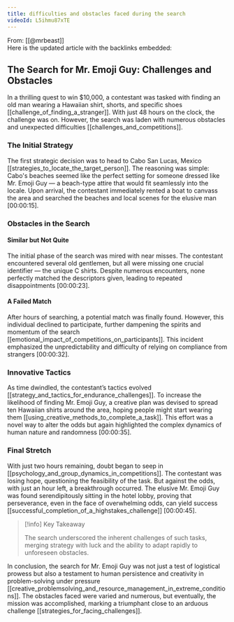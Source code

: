 ```yaml
---
title: difficulties and obstacles faced during the search
videoId: L5ihmu87xTE
---
```


From: [[@mrbeast]] <br/> 
Here is the updated article with the backlinks embedded:

## The Search for Mr. Emoji Guy: Challenges and Obstacles

In a thrilling quest to win $10,000, a contestant was tasked with finding an old man wearing a Hawaiian shirt, shorts, and specific shoes [[challenge_of_finding_a_stranger]]. With just 48 hours on the clock, the challenge was on. However, the search was laden with numerous obstacles and unexpected difficulties [[challenges_and_competitions]].

### The Initial Strategy

The first strategic decision was to head to Cabo San Lucas, Mexico [[strategies_to_locate_the_target_person]]. The reasoning was simple: Cabo's beaches seemed like the perfect setting for someone dressed like Mr. Emoji Guy — a beach-type attire that would fit seamlessly into the locale. Upon arrival, the contestant immediately rented a boat to canvass the area and searched the beaches and local scenes for the elusive man <a class="yt-timestamp" data-t="00:00:15">[00:00:15]</a>.

### Obstacles in the Search

#### Similar but Not Quite

The initial phase of the search was mired with near misses. The contestant encountered several old gentlemen, but all were missing one crucial identifier — the unique C shirts. Despite numerous encounters, none perfectly matched the descriptors given, leading to repeated disappointments <a class="yt-timestamp" data-t="00:00:23">[00:00:23]</a>.

#### A Failed Match

After hours of searching, a potential match was finally found. However, this individual declined to participate, further dampening the spirits and momentum of the search [[emotional_impact_of_competitions_on_participants]]. This incident emphasized the unpredictability and difficulty of relying on compliance from strangers <a class="yt-timestamp" data-t="00:00:32">[00:00:32]</a>.

### Innovative Tactics

As time dwindled, the contestant’s tactics evolved [[strategy_and_tactics_for_endurance_challenges]]. To increase the likelihood of finding Mr. Emoji Guy, a creative plan was devised to spread ten Hawaiian shirts around the area, hoping people might start wearing them [[using_creative_methods_to_complete_a_task]]. This effort was a novel way to alter the odds but again highlighted the complex dynamics of human nature and randomness <a class="yt-timestamp" data-t="00:00:35">[00:00:35]</a>.

### Final Stretch

With just two hours remaining, doubt began to seep in [[psychology_and_group_dynamics_in_competitions]]. The contestant was losing hope, questioning the feasibility of the task. But against the odds, with just an hour left, a breakthrough occurred. The elusive Mr. Emoji Guy was found serendipitously sitting in the hotel lobby, proving that perseverance, even in the face of overwhelming odds, can yield success [[successful_completion_of_a_highstakes_challenge]] <a class="yt-timestamp" data-t="00:00:45">[00:00:45]</a>.

> [!info] Key Takeaway
>
> The search underscored the inherent challenges of such tasks, merging strategy with luck and the ability to adapt rapidly to unforeseen obstacles.

In conclusion, the search for Mr. Emoji Guy was not just a test of logistical prowess but also a testament to human persistence and creativity in problem-solving under pressure [[creative_problemsolving_and_resource_management_in_extreme_conditions]]. The obstacles faced were varied and numerous, but eventually, the mission was accomplished, marking a triumphant close to an arduous challenge [[strategies_for_facing_challenges]].